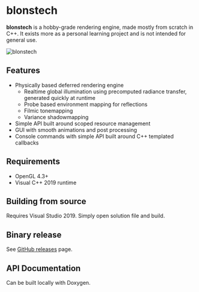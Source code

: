 # blonstech
**blonstech** is a hobby-grade rendering engine, made mostly from scratch in C++. It exists more as a personal learning project and is not intended for general use.

![blonstech](https://user-images.githubusercontent.com/810467/66870775-0c5b1600-ef57-11e9-9171-2dce5f273d9b.png)

## Features
* Physically based deferred rendering engine
  - Realtime global illumination using precomputed radiance transfer, generated quickly at runtime
  - Probe based environment mapping for reflections
  - Filmic tonemapping
  - Variance shadowmapping
* Simple API built around scoped resource management
* GUI with smooth animations and post processing
* Console commands with simple API built around C++ templated callbacks

## Requirements
* OpenGL 4.3+
* Visual C++ 2019 runtime

## Building from source
Requires Visual Studio 2019. Simply open solution file and build.

## Binary release
See [GitHub releases](https://github.com/tedle/blonstech/releases) page.

## API Documentation
Can be built locally with Doxygen.

